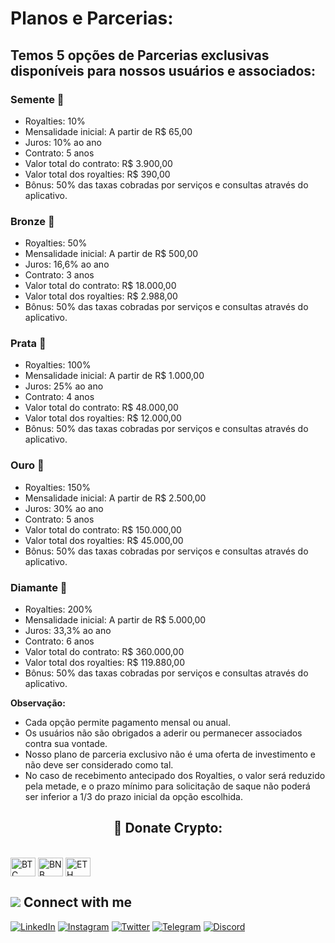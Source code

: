 # Planos e Parcerias:

## Temos 5 opções de Parcerias exclusivas disponíveis para nossos usuários e associados:

### Semente 🌱

- Royalties: 10%
- Mensalidade inicial: A partir de R$ 65,00
- Juros: 10% ao ano
- Contrato: 5 anos
- Valor total do contrato: R$ 3.900,00
- Valor total dos royalties: R$ 390,00
- Bônus: 50% das taxas cobradas por serviços e consultas através do aplicativo.

### Bronze 🥉

- Royalties: 50%
- Mensalidade inicial: A partir de R$ 500,00
- Juros: 16,6% ao ano
- Contrato: 3 anos
- Valor total do contrato: R$ 18.000,00
- Valor total dos royalties: R$ 2.988,00
- Bônus: 50% das taxas cobradas por serviços e consultas através do aplicativo.

### Prata 🥈

- Royalties: 100%
- Mensalidade inicial: A partir de R$ 1.000,00
- Juros: 25% ao ano
- Contrato: 4 anos
- Valor total do contrato: R$ 48.000,00
- Valor total dos royalties: R$ 12.000,00
- Bônus: 50% das taxas cobradas por serviços e consultas através do aplicativo.

### Ouro 🥇

- Royalties: 150%
- Mensalidade inicial: A partir de R$ 2.500,00
- Juros: 30% ao ano
- Contrato: 5 anos
- Valor total do contrato: R$ 150.000,00
- Valor total dos royalties: R$ 45.000,00
- Bônus: 50% das taxas cobradas por serviços e consultas através do aplicativo.

### Diamante 💎

- Royalties: 200%
- Mensalidade inicial: A partir de R$ 5.000,00
- Juros: 33,3% ao ano
- Contrato: 6 anos
- Valor total do contrato: R$ 360.000,00
- Valor total dos royalties: R$ 119.880,00
- Bônus: 50% das taxas cobradas por serviços e consultas através do aplicativo.

**Observação:**

- Cada opção permite pagamento mensal ou anual.
- Os usuários não são obrigados a aderir ou permanecer associados contra sua vontade.
- Nosso plano de parceria exclusivo não é uma oferta de investimento e não deve ser considerado como tal.
- No caso de recebimento antecipado dos Royalties, o valor será reduzido pela metade, e o prazo mínimo para solicitação de saque não poderá ser inferior a 1/3 do prazo inicial da opção escolhida.

## <h2 align="center">🎁 Donate Crypto:</h2>



<div style="display: inline_block"><br>
 <img align="center" alt="BTC" height="30" width="40" src="https://user-images.githubusercontent.com/80177249/180482937-475896ac-4853-470f-80da-dae18bcf7748.svg">
 <img align="center" alt="BNB" height="30" width="40" src="https://user-images.githubusercontent.com/80177249/180481724-2560053f-dcd3-4879-a63f-5801eb373e66.svg">
 <img align="center" alt="ETH" height="30" width="40" src="https://user-images.githubusercontent.com/80177249/180481896-cf45cdde-72f9-4986-8181-9ee64fae126d.svg">
 
 ## <img src="https://img.icons8.com/nolan/25/computer.png"/> Connect with me

[![LinkedIn](https://img.shields.io/badge/linkedin-%230077B5.svg?&style=for-the-badge&logo=linkedin&logoColor=white)](https://linkedin.com/company/asppibra-dao/) 
[![Instagram](https://img.shields.io/badge/Instagram-%23E4405F.svg?style=for-the-badge&logo=Instagram&logoColor=white)](https://instagram.com/asppibra/) 
[![Twitter](https://img.shields.io/badge/twitter-%231DA1F2.svg?&style=for-the-badge&logo=twitter&logoColor=white)](https://twitter.com/ASPPIBRA_ORG) 
[![Telegram](https://img.shields.io/badge/Telegram-2CA5E0?style=for-the-badge&logo=telegram&logoColor=white)](https://t.me/Mundo_Digital_BR)
[![Discord](https://img.shields.io/badge/Discord-7289DA?style=for-the-badge&logo=discord&logoColor=white)](https://discord)

 
</div>
